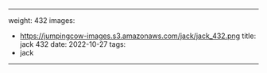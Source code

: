 
---
weight: 432
images:
- https://jumpingcow-images.s3.amazonaws.com/jack/jack_432.png
title: jack 432
date: 2022-10-27
tags:
- jack
---
